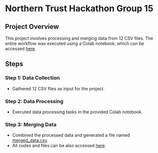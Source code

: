 # Northern Trust Hackathon Group 15

## Project Overview
This project involves processing and merging data from 12 CSV files. The entire workflow was executed using a Colab notebook, which can be accessed [here](https://colab.research.google.com/drive/17sNTkxAC1v3xjtJmaXvoKCFpTg6jL_3K#scrollTo=mYNIvyGEMKtD).

## Steps

### Step 1: Data Collection
- Gathered 12 CSV files as input for the project.

### Step 2: Data Processing
- Executed data processing tasks in the provided Colab notebook.

### Step 3: Merging Data
- Combined the processed data and generated a file named [merged_data.csv](link-to-merged-data).
- All codes and files can be also accessed [here](https://github.com/manish0222/PICT-GROUP15-FX-Currency/tree/manish).
